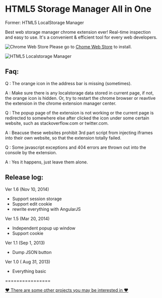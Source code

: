 HTML5 Storage Manager All in One
==========================

Former: HTML5 LocalStorage Manager

Best web storage manager chrome extension ever! Real-time inspection and easy to use. It's a convenient & efficient tool for every web developers.

![Chrome Web Store](http://andrelion.github.io/html5-localstorage-manager/images/extension.png "Chrome Web Store") Please go to [Chome Web Store](https://chrome.google.com/webstore/detail/html5-localstorage-manage/giompennnhheakjcnobejbnjgbbkmdnd) to install.

![HTML5 Localstorage Manager](http://andrelion.github.io/html5-localstorage-manager/images/screenshot/localstorage_640.jpg "HTML5 Localstorage Manager")

Faq:
----------------------
Q : The orange icon in the address bar is missing (sometimes).

A : Make sure there is any localstorage data stored in current page, if not, the orange icon is hidden. Or, try to restart the chrome browser or reavtive the extension in the chrome extension manager center.

Q : The popup page of the extension is not working or the current page is redirected to somewhere else after clicked the icon under some certain website, such as stackoverflow.com or twitter.com.

A : Beacuse these websites prohibit 3rd part script from injecting iframes into their own website, so that the extension totally failed.

Q : Some javascript exceptions and 404 errors are thrown out into the console by the extension.

A : Yes it happens, just leave them alone.


Release log:
----------------------

Ver 1.6 (Nov 10, 2014)
  - Support session storage
  - Support edit cookie
  - rewrite everything with AngularJS

Ver 1.5 (Mar 20, 2014)
  - Independent popup up window
  - Support cookie

Ver 1.1 (Sep 1, 2013)
  - Dump JSON button

Ver 1.0 ( Aug 31, 2013)
  - Everything basic


================

[♥ There are some other projects you may be interested in ♥](http://andrelion.github.io/about/)
